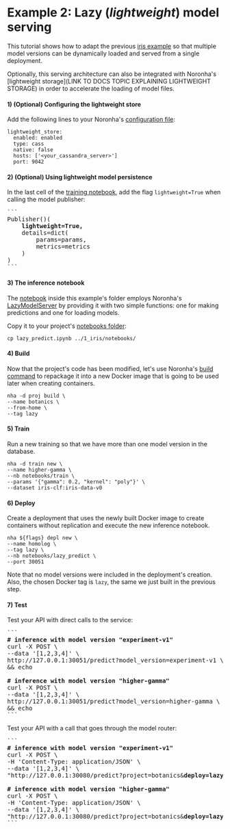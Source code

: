 
# Example 2: Lazy (*lightweight*) model serving

This tutorial shows how to adapt the previous [iris example](https://gitlab.eva.bot/asseteva/noronha-dataops/blob/master/examples/1_iris/)
so that multiple model versions can be dynamically loaded and served from a single deployment.

Optionally, this serving architecture can also be integrated with Noronha's [lightweight storage](LINK TO DOCS TOPIC EXPLAINING LIGHTWEIGHT STORAGE)
in order to accelerate the loading of model files.

#### 1) (Optional) Configuring the lightweight store

Add the following lines to your Noronha's [configuration file](https://noronha-dataops.readthedocs.io/en/latest/use_guide/configuration.html#configuration-files):

```
lightweight_store:
  enabled: enabled
  type: cass
  native: false
  hosts: ['<your_cassandra_server>']
  port: 9042
```

#### 2) (Optional) Using lightweight model persistence

In the last cell of the [training notebook](https://gitlab.eva.bot/asseteva/noronha-dataops/blob/master/examples/1_iris/notebooks/train.ipynb),
add the flag `lightweight=True` when calling the model publisher:

<pre>```
Publisher()(
    <b>lightweight=True,</b>
    details=dict(
        params=params,
        metrics=metrics
    )
)
```</pre>

#### 3) The inference notebook

The [notebook](https://gitlab.eva.bot/asseteva/noronha-dataops/blob/master/examples/2_lazy/lw_predict.ipynb)
inside this example's folder employs Noronha's [LazyModelServer](https://noronha-dataops.readthedocs.io/en/latest/reference/toolkit.html#lazy-model-server)
by providing it with two simple functions: one for making predictions and one for loading models.

Copy it to your project's [notebooks folder](https://gitlab.eva.bot/asseteva/noronha-dataops/blob/master/examples/1_iris/notebooks/):

`cp lazy_predict.ipynb ../1_iris/notebooks/`

#### 4) Build

Now that the project's code has been modified, let's use Noronha's [build command](https://noronha-dataops.readthedocs.io/en/latest/reference/cli.html#build-command)
to repackage it into a new Docker image that is going to be used later when creating containers.

```
nha -d proj build \
--name botanics \
--from-home \
--tag lazy
```

#### 5) Train

Run a new training so that we have more than one model version in the database.

```
nha -d train new \
--name higher-gamma \
--nb notebooks/train \
--params '{"gamma": 0.2, "kernel": "poly"}' \
--dataset iris-clf:iris-data-v0
```

#### 6) Deploy

Create a deployment that uses the newly built Docker image to create containers
without replication and execute the new inference notebook. 

```
nha ${flags} depl new \
--name homolog \
--tag lazy \
--nb notebooks/lazy_predict \
--port 30051
```

Note that no model versions were included in the deployment's creation.
Also, the chosen Docker tag is `lazy`, the same we just built in the previous step.

#### 7) Test

Test your API with direct calls to the service:

<pre>```
<b># inference with model version "experiment-v1"</b>
curl -X POST \
--data '[1,2,3,4]' \
http://127.0.0.1:30051/predict?model_version=experiment-v1 \
&& echo

<b># inference with model version "higher-gamma"</b>
curl -X POST \
--data '[1,2,3,4]' \
http://127.0.0.1:30051/predict?model_version=higher-gamma \
&& echo
```</pre>

Test your API with a call that goes through the model router:

<pre>```
<b># inference with model version "experiment-v1"</b>
curl -X POST \
-H 'Content-Type: application/JSON' \
--data '[1,2,3,4]' \
"http://127.0.0.1:30080/predict?project=botanics&<b>deploy=lazy&model_version=experiment-v1</b>"

<b># inference with model version "higher-gamma"</b>
curl -X POST \
-H 'Content-Type: application/JSON' \
--data '[1,2,3,4]' \
"http://127.0.0.1:30080/predict?project=botanics&<b>deploy=lazy&model_version=higher-gamma</b>"
```</pre>
